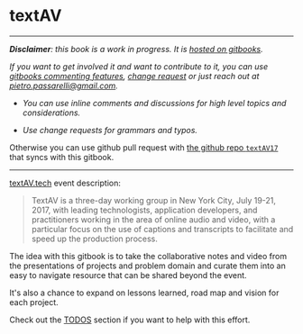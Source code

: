 # textAV 


---

_**Disclaimer**: this book is a work in progress.
It is [hosted on gitbooks](https://pietropassarelli.gitbooks.io/textav/)._

_If you want to get involved it and want to contribute to it, you can use [gitbooks commenting features](https://www.gitbook.com/blog/features/discussions), [ change request](https://help.gitbook.com/books/what-are-change-requests.html) or just reach out at [pietro.passarelli@gmail.com](/pietro.passarelli@gmail.com)._

- _You can use inline comments and discussions for high level topics and considerations._

- _Use change requests for grammars and typos._


Otherwise you can use github pull request with [the github repo `textAV17`](https://github.com/pietrop/textAV17) that syncs with this gitbook.

---

[textAV.tech](http://textAV.tech) event description:

>TextAV is a three-day working group in New York City, July 19-21, 2017, with leading technologists, application developers, and practitioners working in the area of online audio and video, with a particular focus on the use of captions and transcripts to facilitate and speed up the production process.




The idea with this gitbook is to take the collaborative notes and video from the presentations of projects and problem domain and curate them into an easy to navigate resource that can be shared beyond the event. 

It's also a chance to expand on lessons learned, road map and vision for each project. 

Check out the [TODOS](/todos.md) section if you want to help with this effort.